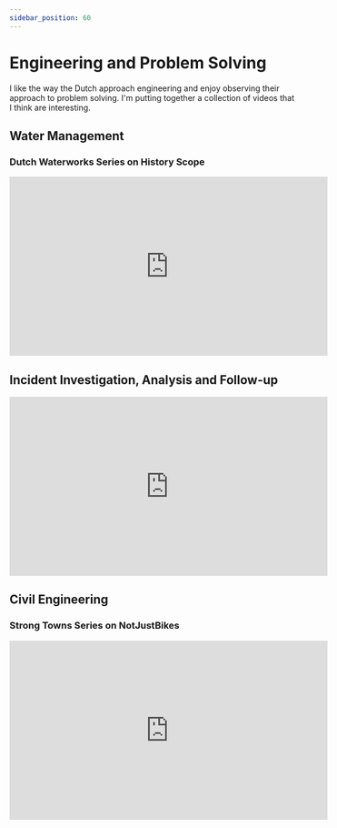 ```yaml
---
sidebar_position: 60
---
```


# Engineering and Problem Solving

I like the way the Dutch approach engineering and enjoy observing their approach to problem solving. I'm putting together a collection of videos that I think are interesting.

## Water Management

### Dutch Waterworks Series on History Scope

<iframe width="560" height="315" src="https://www.youtube.com/embed/videoseries?list=PLSxw_OLJxQj3VeMHA6LtJtNym0Jh-t5Pc" title="YouTube video player" frameborder="0" allow="accelerometer; autoplay; clipboard-write; encrypted-media; gyroscope; picture-in-picture; web-share" allowfullscreen></iframe>

## Incident Investigation, Analysis and Follow-up

<iframe width="560" height="315" src="https://www.youtube.com/embed/LJevke4_i5Y" title="YouTube video player" frameborder="0" allow="accelerometer; autoplay; clipboard-write; encrypted-media; gyroscope; picture-in-picture; web-share" allowfullscreen></iframe>

## Civil Engineering

### Strong Towns Series on NotJustBikes

<iframe width="560" height="315" src="https://www.youtube.com/embed/videoseries?list=PLJp5q-R0lZ0_FCUbeVWK6OGLN69ehUTVa" title="YouTube video player" frameborder="0" allow="accelerometer; autoplay; clipboard-write; encrypted-media; gyroscope; picture-in-picture; web-share" allowfullscreen></iframe>
